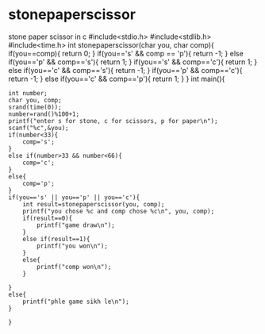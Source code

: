 # stonepaperscissor
stone paper scissor in c
#include<stdio.h>
#include<stdlib.h>
#include<time.h>
int stonepaperscissor(char you, char comp){
	if(you==comp){
		return 0;
	}
    if(you=='s' && comp == 'p'){
		return -1;
	}
	else if(you=='p' && comp=='s'){
		return 1;
	}
	if(you=='s' && comp=='c'){
		return 1;
	}
	else if(you=='c' && comp=='s'){
		return -1;
	}
	if(you=='p' && comp=='c'){
		return -1;
	}
	else if(you=='c' && comp=='p'){
		return 1;
	}
}
int main(){
	
	int number;
	char you, comp;
	srand(time(0));
	number=rand()%100+1;
	printf("enter s for stone, c for scissors, p for paper\n");
	scanf("%c",&you);
	if(number<33){
		comp='s';
	}
	else if(number>33 && number<66){
		comp='c';
	}
	else{
		comp='p';
	}
	if(you=='s' || you=='p' || you=='c'){
		int result=stonepaperscissor(you, comp);
		printf("you chose %c and comp chose %c\n", you, comp);
		if(result==0){
			printf("game draw\n");
		}
		else if(result==1){
			printf("you won\n");
		}
		else{
			printf("comp won\n");
		}
		
	}
	else{
		printf("phle game sikh le\n");
	}
	
	}

